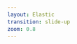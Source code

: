 ```yaml
---
layout: Elastic
transition: slide-up
zoom: 0.8
---
```


<template v-slot:left>

# `pgsync`

`PG`+_syncs to `elastic` / `opensearch`_ = `pgSync` [lib](https://pgsync.com) authored by `Tolu Aina`

`pgsync` leverages the following `postgres` functionalities to sync them to `elastic`

- `triggers`
- `WAL log`
- `replication slot`
- `notification-channel`

Written in `python`, Includes the following processes

* `bootstrap`
* `pgsync`

The process must be running for real-time updates

It captures all require `mapping` + `schema` using `schema.json` then denormalizes into
`json` at runtime and publishes to `elastic`

</template>

<template v-slot:right>

# Other Elastic supporting tools

The `ELK` stack has been there for a while which abbrevates to
- `Elastic`
- `Logstash`
- `Kibana`

![elastic-stack](../../assets/elastic101/elastc-stack.png)

Tools defintions

- `Kibana` => nice UI for viewing records from `elastic`
- `Beats` => data shipper which extracts data from source -> sink [destination]
- `Logstash` => centralized data processing pipeline that ingest them logs to stash
- `ECE` => Elastic's cloud enterprise
- `Cloud` => for serverless elastic support provided as a service

</template>

